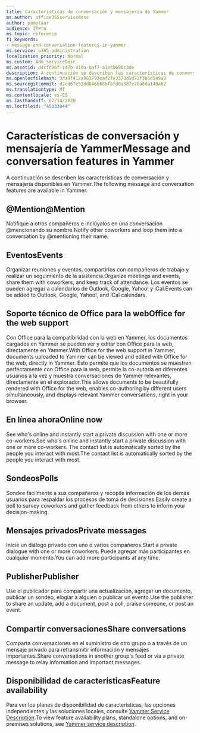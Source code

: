 ```yaml
---
title: Características de conversación y mensajería de Yammer
ms.author: office365servicedesc
author: pamelaar
audience: ITPro
ms.topic: reference
f1_keywords:
- message-and-conversation-features-in-yammer
ms.service: o365-administration
localization_priority: Normal
ms.custom: Adm_ServiceDesc
ms.assetid: d4cfc96f-147b-410a-baf7-a1ecb690c3de
description: A continuación se describen las características de conversación y mensajería disponibles en Yammer.
ms.openlocfilehash: 3da9f412a963793caf2fe3373d5d72f3b5d549a8
ms.sourcegitcommit: d2cd67e52dd646b68bfbfd8a387e70a6da140a62
ms.translationtype: MT
ms.contentlocale: es-ES
ms.lasthandoff: 07/14/2020
ms.locfileid: "45133044"
---
```

# <a name="message-and-conversation-features-in-yammer"></a><span data-ttu-id="42b2f-103">Características de conversación y mensajería de Yammer</span><span class="sxs-lookup"><span data-stu-id="42b2f-103">Message and conversation features in Yammer</span></span>

<span data-ttu-id="42b2f-104">A continuación se describen las características de conversación y mensajería disponibles en Yammer.</span><span class="sxs-lookup"><span data-stu-id="42b2f-104">The following message and conversation features are available in Yammer.</span></span>
  
## <a name="mention"></a><span data-ttu-id="42b2f-105">@Mention</span><span class="sxs-lookup"><span data-stu-id="42b2f-105">@Mention</span></span>

<span data-ttu-id="42b2f-106">Notifique a otros compañeros e inclúyalos en una conversación @mencionando su nombre.</span><span class="sxs-lookup"><span data-stu-id="42b2f-106">Notify other coworkers and loop them into a conversation by @mentioning their name.</span></span>

## <a name="events"></a><span data-ttu-id="42b2f-107">Eventos</span><span class="sxs-lookup"><span data-stu-id="42b2f-107">Events</span></span>

<span data-ttu-id="42b2f-108">Organizar reuniones y eventos, compartirlos con compañeros de trabajo y realizar un seguimiento de la asistencia.</span><span class="sxs-lookup"><span data-stu-id="42b2f-108">Organize meetings and events, share them with coworkers, and keep track of attendance.</span></span> <span data-ttu-id="42b2f-109">Los eventos se pueden agregar a calendarios de Outlook, Google, Yahoo! y iCal.</span><span class="sxs-lookup"><span data-stu-id="42b2f-109">Events can be added to Outlook, Google, Yahoo!, and iCal calendars.</span></span>
  
## <a name="office-for-the-web-support"></a><span data-ttu-id="42b2f-110">Soporte técnico de Office para la web</span><span class="sxs-lookup"><span data-stu-id="42b2f-110">Office for the web support</span></span>

<span data-ttu-id="42b2f-111">Con Office para la compatibilidad con la web en Yammer, los documentos cargados en Yammer se pueden ver y editar con Office para la web, directamente en Yammer.</span><span class="sxs-lookup"><span data-stu-id="42b2f-111">With Office for the web support in Yammer, documents uploaded to Yammer can be viewed and edited with Office for the web, directly in Yammer.</span></span> <span data-ttu-id="42b2f-112">Esto permite que los documentos se muestren perfectamente con Office para la web, permite la co-autoría en diferentes usuarios a la vez y muestra conversaciones de Yammer relevantes, directamente en el explorador.</span><span class="sxs-lookup"><span data-stu-id="42b2f-112">This allows documents to be beautifully rendered with Office for the web, enables co-authoring by different users simultaneously, and displays relevant Yammer conversations, right in your browser.</span></span>

## <a name="online-now"></a><span data-ttu-id="42b2f-113">En línea ahora</span><span class="sxs-lookup"><span data-stu-id="42b2f-113">Online now</span></span>

<span data-ttu-id="42b2f-114">See who's online and instantly start a private discussion with one or more co-workers.</span><span class="sxs-lookup"><span data-stu-id="42b2f-114">See who's online and instantly start a private discussion with one or more co-workers.</span></span> <span data-ttu-id="42b2f-115">The contact list is automatically sorted by the people you interact with most.</span><span class="sxs-lookup"><span data-stu-id="42b2f-115">The contact list is automatically sorted by the people you interact with most.</span></span>

## <a name="polls"></a><span data-ttu-id="42b2f-116">Sondeos</span><span class="sxs-lookup"><span data-stu-id="42b2f-116">Polls</span></span>

<span data-ttu-id="42b2f-117">Sondee fácilmente a sus compañeros y recopile información de los demás usuarios para respaldar los procesos de toma de decisiones.</span><span class="sxs-lookup"><span data-stu-id="42b2f-117">Easily create a poll to survey coworkers and gather feedback from others to inform your decision-making.</span></span>
  
## <a name="private-messages"></a><span data-ttu-id="42b2f-118">Mensajes privados</span><span class="sxs-lookup"><span data-stu-id="42b2f-118">Private messages</span></span>

<span data-ttu-id="42b2f-119">Inicie un diálogo privado con uno o varios compañeros.</span><span class="sxs-lookup"><span data-stu-id="42b2f-119">Start a private dialogue with one or more coworkers.</span></span> <span data-ttu-id="42b2f-120">Puede agregar más participantes en cualquier momento.</span><span class="sxs-lookup"><span data-stu-id="42b2f-120">You can add more participants at any time.</span></span>

## <a name="publisher"></a><span data-ttu-id="42b2f-121">Publisher</span><span class="sxs-lookup"><span data-stu-id="42b2f-121">Publisher</span></span>

<span data-ttu-id="42b2f-122">Use el publicador para compartir una actualización, agregar un documento, publicar un sondeo, elogiar a alguien o publicar un evento.</span><span class="sxs-lookup"><span data-stu-id="42b2f-122">Use the publisher to share an update, add a document, post a poll, praise someone, or post an event.</span></span>
    
## <a name="share-conversations"></a><span data-ttu-id="42b2f-123">Compartir conversaciones</span><span class="sxs-lookup"><span data-stu-id="42b2f-123">Share conversations</span></span>

<span data-ttu-id="42b2f-124">Comparta conversaciones en el suministro de otro grupo o a través de un mensaje privado para retransmitir información y mensajes importantes.</span><span class="sxs-lookup"><span data-stu-id="42b2f-124">Share conversations in another group's feed or via a private message to relay information and important messages.</span></span>
  
## <a name="feature-availability"></a><span data-ttu-id="42b2f-125">Disponibilidad de características</span><span class="sxs-lookup"><span data-stu-id="42b2f-125">Feature availability</span></span>

<span data-ttu-id="42b2f-126">Para ver los planes de disponibilidad de características, las opciones independientes y las soluciones locales, consulte [Yammer Service Description](yammer-service-description.md).</span><span class="sxs-lookup"><span data-stu-id="42b2f-126">To view feature availability plans, standalone options, and on-premises solutions, see [Yammer service description](yammer-service-description.md).</span></span>
  
